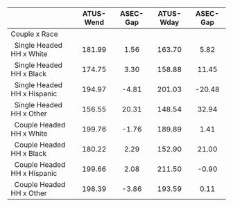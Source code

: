 
|                      |    ATUS-Wend |     ASEC-Gap |    ATUS-Wday |     ASEC-Gap |
| -------------------- | :----------: | :----------: | :----------: | :----------: |
| Couple x Race        |              |              |              |              |
| &nbsp;&nbsp;Single Headed HH x White |       181.99 |         1.56 |       163.70 |         5.82 |
| &nbsp;&nbsp;Single Headed HH x Black |       174.75 |         3.30 |       158.88 |        11.45 |
| &nbsp;&nbsp;Single Headed HH x Hispanic |       194.97 |        -4.81 |       201.03 |       -20.48 |
| &nbsp;&nbsp;Single Headed HH x Other |       156.55 |        20.31 |       148.54 |        32.94 |
| &nbsp;&nbsp;Couple Headed HH x White |       199.76 |        -1.76 |       189.89 |         1.41 |
| &nbsp;&nbsp;Couple Headed HH x Black |       180.22 |         2.29 |       152.90 |        21.00 |
| &nbsp;&nbsp;Couple Headed HH x Hispanic |       199.66 |         2.08 |       211.50 |        -0.90 |
| &nbsp;&nbsp;Couple Headed HH x Other |       198.39 |        -3.86 |       193.59 |         0.11 |

